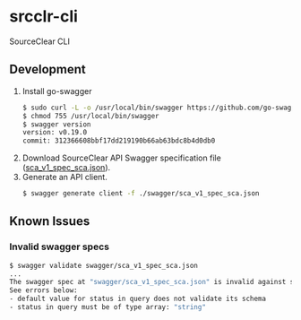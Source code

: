 # srcclr-cli
SourceClear CLI

## Development

1. Install go-swagger
    ```bash
    $ sudo curl -L -o /usr/local/bin/swagger https://github.com/go-swagger/go-swagger/releases/download/v0.19.0/swagger_linux_amd64
    $ chmod 755 /usr/local/bin/swagger
    $ swagger version
    version: v0.19.0
    commit: 312366608bbf17dd219190b66ab63bdc8b4d0db0
    ```
1. Download SourceClear API Swagger specification file ([sca_v1_spec_sca.json](https://help.veracode.com/viewer/book-attachment/LMv_dtSHyb7iIxAQznC~9w/TJ9aAyVCY8DBEwCSH89EQQ)).
1. Generate an API client.
    ```bash
    $ swagger generate client -f ./swagger/sca_v1_spec_sca.json
    ```

## Known Issues

### Invalid swagger specs

```bash
$ swagger validate swagger/sca_v1_spec_sca.json 
...
The swagger spec at "swagger/sca_v1_spec_sca.json" is invalid against swagger specification 2.0.
See errors below:
- default value for status in query does not validate its schema
- status in query must be of type array: "string"
```
